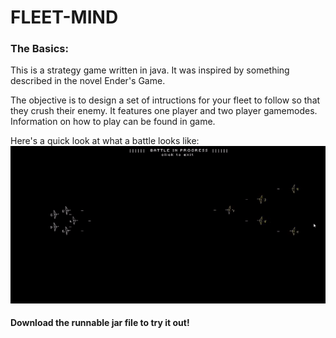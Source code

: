 # FLEET-MIND
### The Basics:
This is a strategy game written in java. It was inspired by something described in the novel Ender's Game.

The objective is to design a set of intructions for your fleet to follow so that they crush their enemy.
It features one player and two player gamemodes. Information on how to play can be found in game.

Here's a quick look at what a battle looks like:
![Output sample](https://github.com/Elliott-Song/Fleet-Mind/blob/master/demo.gif)

#### Download the runnable jar file to try it out!
